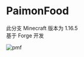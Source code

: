 # PaimonFood
此分支 Minecraft 版本为 1.16.5<br/>基于 Forge 开发

![pmf](https://github.com/Ecareee/PaimonFood/assets/109493859/ff3ca480-f2e4-4e77-a045-f01ef332bc88)
